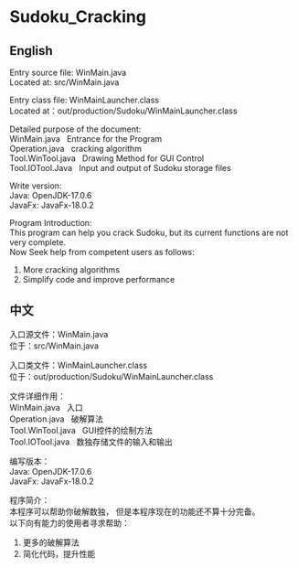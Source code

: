 # Sudoku_Cracking

## English
Entry source file: WinMain.java\
Located at: src/WinMain.java

Entry class file: WinMainLauncher.class\
Located at：out/production/Sudoku/WinMainLauncher.class

Detailed purpose of the document:\
WinMain.java &nbsp; Entrance for the Program \
Operation.java &nbsp; cracking algorithm \
Tool.WinTool.java &nbsp; Drawing Method for GUI Control\
Tool.IOTool.Java &nbsp; Input and output of Sudoku storage files

Write version: \
Java:   OpenJDK-17.0.6 \
JavaFx: JavaFx-18.0.2

Program Introduction: \
This program can help you crack Sudoku, 
but its current functions are not very complete. \
Now Seek help from competent users as follows:
  1. More cracking algorithms
  2. Simplify code and improve performance

## 中文
入口源文件：WinMain.java\
位于：src/WinMain.java

入口类文件：WinMainLauncher.class\
位于：out/production/Sudoku/WinMainLauncher.class

文件详细作用：\
WinMain.java &nbsp; 入口 \
Operation.java &nbsp; 破解算法 \
Tool.WinTool.java &nbsp; GUI控件的绘制方法 \
Tool.IOTool.java &nbsp; 数独存储文件的输入和输出

编写版本：\
Java:   OpenJDK-17.0.6  
JavaFx: JavaFx-18.0.2

程序简介： \
本程序可以帮助你破解数独，
但是本程序现在的功能还不算十分完备。\
以下向有能力的使用者寻求帮助：
  1. 更多的破解算法
  2. 简化代码，提升性能
